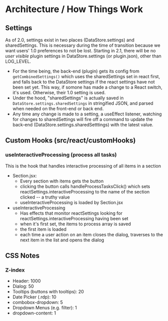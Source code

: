 # Architecture / How Things Work

## Settings

As of 2.0, settings exist in two places (DataStore.settings) and sharedSettings. This is necessary during the time of transition because we want users' 1.0 preferences to not be lost. Starting in 2.1, there will be no *user visible* plugin settings in DataStore.settings (or plugin.json), other than LOG_LEVEL. 
- For the time being, the back-end (plugin) gets its config from `getCombinedSettings()` which uses the sharedSettings set in react first, and falls back to the DataStore settings if the react settings have not been set yet. This way, if somone has made a change to a React switch, it's used. Otherwise, their 1.0 setting is used.
- Under the hood, "sharedSettings" is actually saved in `DataStore.settings.sharedSettings` in stringified JSON, and parsed when needed on the front-end or back end.
- Any time any change is made to a setting, a useEffect listener, watching for changes to sharedSettings will fire off a command to update the back-end (DataStore.settings.sharedSetttings) with the latest value.


## Custom Hooks (src/react/customHooks)

### useInteractiveProcessing (process all tasks)
This is the hook that handles interactive processing of all items in a section
- Section.jsx: 
    - Every section with items gets the button 
    - clicking the button calls handleProcessTasksClick() which sets reactSettings.interactiveProcessing to the name of the section clicked -- a truthy value
    - useInteractiveProcessing is loaded by Section.jsx
- useInteractiveProcessing
    - Has effects that monitor reactSettings looking for reactSettings.interactiveProcessing having been set
    - when it's first set, the items to process array is saved
    - the first item is loaded
    - each time a user action on an item closes the dialog, traverses to the next item in the list and opens the dialog 

## CSS Notes

### Z-index
- Header: 1000
- Dialog: 50
- Tooltips (buttons with tooltips): 20
- Date Picker (.rdp): 10
- combobox-dropdown: 5
- Dropdown Menus (e.g. filter): 1
- dropdown-content: 1
